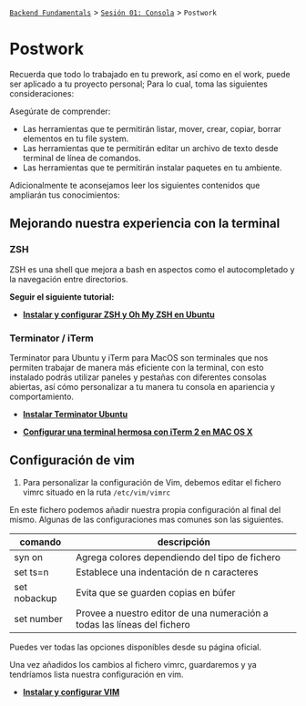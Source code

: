 [`Backend Fundamentals`](../../README.md) > [`Sesión 01: Consola`](../README.md) > `Postwork`

# Postwork

Recuerda que todo lo trabajado en tu prework, así como en el work, puede ser aplicado a tu proyecto personal; Para lo cual, toma las siguientes consideraciones:

Asegúrate de comprender: 

- Las herramientas que te permitirán listar, mover, crear, copiar, borrar elementos en tu file system.
- Las herramientas que te permitirán editar un archivo de texto desde terminal de línea de comandos.
- Las herramientas que te permitirán instalar paquetes en tu ambiente.

Adicionalmente te aconsejamos leer los siguientes contenidos que ampliarán tus conocimientos:

## **Mejorando nuestra experiencia con la terminal**

### **ZSH**

ZSH es una shell que mejora a bash en aspectos como el autocompletado y la navegación entre directorios.

**Seguir el siguiente tutorial:**

+ **[Instalar y configurar ZSH y Oh My ZSH en Ubuntu](https://www.asanzdiego.com/2018/04/instalar-y-configurar-zsh-y-ohmyzsh-en-ubuntu.html)**

### **Terminator / iTerm**

Terminator para Ubuntu y iTerm para MacOS son terminales que nos permiten trabajar de manera más eficiente con la terminal, con esto instalado podrás utilizar paneles y pestañas con diferentes consolas abiertas, así cómo personalizar a tu manera tu consola en apariencia y comportamiento.

+ **[Instalar Terminator Ubuntu](https://www.ingenieriazeros.com/2018/03/instalar-terminator-ubuntu.html)**

+ **[Configurar una terminal hermosa con iTerm 2 en MAC OS X](https://jonalvarezz.com/articles/configurar-una-terminal-hermosa-con-iterm2/)**

## **Configuración de vim**

1. Para personalizar la configuración de Vim, debemos editar el fichero vimrc situado en la ruta `/etc/vim/vimrc`

En este fichero podemos añadir nuestra propia configuración al final del mismo. Algunas de las configuraciones mas comunes son las siguientes.

| comando      | descripción                                                              |
|--------------|--------------------------------------------------------------------------|
| syn on       | Agrega colores dependiendo del tipo de fichero                           |
| set ts=n     | Establece una indentación de n caracteres                                |
| set nobackup | Evita que se guarden copias en búfer                                     |
| set number   | Provee a nuestro editor de una numeración a todas las líneas del fichero |

Puedes ver todas las opciones disponibles desde su página oficial.

Una vez añadidos los cambios al fichero vimrc, guardaremos y ya tendríamos lista nuestra configuración en vim.

+ **[Instalar y configurar VIM](https://intervia.com/doc/instalar-y-configurar-vim/)**
